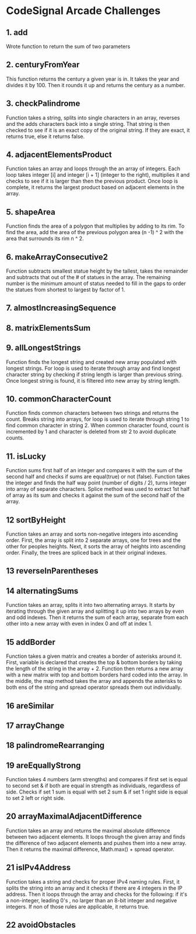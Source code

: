 # CodeSignal Arcade Challenges

## 1. add

Wrote function to return the sum of two parameters

## 2. centuryFromYear

This function returns the century a given year is in. It takes the year and divides it by 100. Then it rounds it up and returns the century as a number. 

## 3. checkPalindrome

Function takes a string, splits into single characters in an array, reverses and the adds characters back into a single string. That string is then checked to see if it is an exact copy of the original string. If they are exact, it returns true, else it returns false. 

## 4. adjacentElementsProduct

Function takes an array and loops through the an array of integers. Each loop takes integer [i] and integer [i + 1] (integer to the right), multiplies it and checks to see if it is larger than then the previous product. Once loop is complete, it returns the largest product based on adjacent elements in the array.

## 5. shapeArea

Function finds the area of a polygon that multiplies by adding to its rim. To find the area, add the area of the previous polygon area (n -1) ^ 2 with the area that surrounds its rim n ^ 2.

## 6. makeArrayConsecutive2

Function subtracts smallest statue height by the tallest, takes the remainder and subtracts that out of the # of statues in the array. The remaining number is the minimum amount of status needed to fill in the gaps to order the statues from shortest to largest by factor of 1. 

## 7. almostIncreasingSequence


## 8. matrixElementsSum

## 9. allLongestStrings

Function finds the longest string and created new array populated with longest strings. For loop is used to iterate through array and find longest character string by checking if string length is larger than previous string. Once longest string is found, it is filtered into new array by string length.

## 10. commonCharacterCount

Function finds common characters between two strings and returns the count. Breaks string into arrays, for loop is used to iterate through string 1 to find common character in string 2. When common character found, count is incremented by 1 and character is deleted from str 2 to avoid duplicate counts. 

## 11. isLucky

Function sums first half of an integer and compares it with the sum of the second half and checks if sums are equal(true) or not (false). Function takes the integer and finds the half way point (number of digits / 2), turns integer into array of separate characters. Splice method was used to extract 1st half of array as its sum and checks it against the sum of the second half of the array. 

## 12 sortByHeight

Function takes an array and sorts non-negative integers into ascending order. First, the array is split into 2 separate arrays, one for trees and the other for peoples heights. Next, it sorts the array of heights into ascending order. Finally, the trees are spliced back in at their original indexes. 

## 13 reverseInParentheses

## 14 alternatingSums

Function takes an array, splits it into two alternating arrays. It starts by iterating through the given array and splitting it up into two arrays by even and odd indexes. Then it returns the sum of each array, separate from each other into a new array with even in index 0 and off at index 1.

## 15 addBorder 

Function takes a given matrix and creates a border of asterisks around it. First, variable is declared that creates the top & bottom borders by taking the length of the string in the array + 2. Function then returns a new array with a new matrix with top and bottom borders hard coded into the array. In the middle, the map method takes the array and appends the asterisks to both ens of the string and spread operator spreads them out individually. 

## 16 areSimilar

## 17 arrayChange

## 18 palindromeRearranging

## 19 areEquallyStrong

Function takes 4 numbers (arm strengths) and compares if first set is equal to second set & if both are equal in strength as individuals, regardless of side. Checks if set 1 sum is equal with set 2 sum & if set 1 right side is equal to set 2 left or right side.

## 20 arrayMaximalAdjacentDifference

Function takes an array and returns the maximal absolute difference between two adjacent elements. It loops through the given array and finds the difference of two adjacent elements and pushes them into a new array. Then it returns the maximal difference, Math.max() + spread operator.

## 21 isIPv4Address

Function takes a string and checks for proper IPv4 naming rules. First, it splits the string into an array and it checks if there are 4 integers in the IP address. Then it loops through the array and checks for the following: if it's a non-integer, leading 0's , no larger than an 8-bit integer and negative integers. If non of those rules are applicable, it returns true. 

## 22 avoidObstacles

